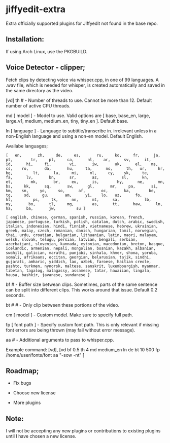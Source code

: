 # jiffyedit-extra

Extra officially supported plugins for Jiffyedit not found in the base repo.

## Installation:

If using Arch Linux, use the PKGBUILD.

## Voice Detector - clipper;

  Fetch clips by detecting voice via whisper.cpp, in one of 99 languages. A .wav file, which is needed for whisper, is created automatically and saved in the same directory as the video. 

  [vd]
th # - Number of threads to use. Cannot be more than 12. Default number of active CPU threads.

md [ model ] - Model to use. Valid options are [ base, base_en, large, large_v1, medium, medium_en, tiny, tiny_en ]. Default base.

ln [ language ] - Language to subtitle/transcribe in. irrelevant unless in a non-English language and using a non-en model. Default English.

  Availabe languages;

    [   en,       zh,     de,     es,       ru,     ko,     fr,      ja,       pt,        tr,     pl,     ca,      nl,    ar,      sv,      it,       id,      hi,     fi,        vi,       iw,       uk,      el,    ms,    cs,    ro,       da,       hu,     ta,      no,      th,   ur,     hr,       bg,         lt,      la,     mi,     ml,     cy,    sk,     te,     fa,      lv,       bn,      sr,       az,          sl,      kn,       et,        mk,       br,     eu,      is,        hy,      ne,      mn,        bs,     kk,      sq,       sw,      gl,       mr,     pa,       si,    km,    sn,     yo,     so,      af,       oc,       ka,        be,      tg,     sd,     gu,       am,      yi,    lo,   uz,      fo,         ht,         ps,     tk,      nn,      mt,      sa,           lb,        my,       bo,      tl,     mg,        as,      tt,      haw,      ln,     ha,      ba,       jw,         su ]     
    
    [ english, chinese, german, spanish, russian, korean, french, japanese, portuguse, turkish, polish, catalan, dutch, arabic, swedish, italian, indonesian, hindi, finnish, vietnamese, hebrew, ukrainian, greek, malay, czech, romanian, danish, hungarian, tamil, norwegian, thai, urdu, croatian, bulgarian, lithuanian, latin, maori, malayam, welsh, slovak, telugu, persian, latvian, bengali, serbian, azerbaijani, slovenian, kannada, estonian, macedonian, breton, basque, icelandic, armenian, nepali, mongolian, bosnian, kazakh, albanian, swahili, galician, marathi, punjabi, sinhala, khmer, shona, yoruba, somali, afrikaans, occitan, georgian, belarusian, tajik, sindhi, gujarati, amharic, yiddish, lao, uzbek, faroese, haitian creole, pashto, turkmen, nynorsk, maltese, sanskrit, luxembourgish, myanmar, tibetan, tagalog, malagassy, assamese, tatar, hawaiian, lingala, hausa, bashkir, javanese, sundanese ]

bf # - Buffer size betwean clips. Sometimes, parts of the same sentence can be split into different clips. This works around that issue. Default 0.2 seconds.

bt # # - Only clip between these portions of the video.

cm [ model ] - Custom model. Make sure to specify full path.

fp [ font path ] - Specify custom font path. This is only relevant if missing font errors are being thrown (may fail without error message).

aa # - Additional arguments to pass to whisper.cpp.

Example command: [vd], [vd bf 0.5 th 4 md medium_en ln de bt 10 500 fp /home/user/fonts/font aa "-sow -nt" ]

## Roadmap;

- Fix bugs

- Choose new license

- More plugins

## Note:

I will not be accepting any new plugins or contributions to existing plugins until I have chosen a new license.
